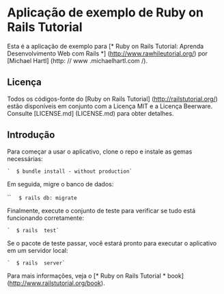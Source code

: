 # Aplicação de exemplo de Ruby on Rails Tutorial 

Esta é a aplicação de exemplo para 
[* Ruby on Rails Tutorial: 
Aprenda Desenvolvimento Web com Rails *] (http://www.rawhileutorial.org/) 
por [Michael Hartl] (http: // www .michaelhartl.com /). 

## Licença 

Todos os códigos-fonte do [Ruby on Rails Tutorial] (http://railstutorial.org/) 
estão disponíveis em conjunto com a Licença MIT e a Licença Beerware. Consulte 
[LICENSE.md] (LICENSE.md) para obter detalhes. 

## Introdução 

Para começar a usar o aplicativo, clone o repo e instale as gemas necessárias: 

`` ` 
$ bundle install - without production` 
`` 

Em seguida, migre o banco de dados: 

`` ` 
$ rails db: migrate` 
` `

Finalmente, execute o conjunto de teste para verificar se tudo está funcionando corretamente: 

`` ` 
$ rails 
test` `` 

Se o pacote de teste passar, você estará pronto para executar o aplicativo em um servidor local: 

`` ` 
$ rails 
server` `` 

Para mais informações, veja o 
[* Ruby on Rails Tutorial * book] (http://www.railstutorial.org/book).